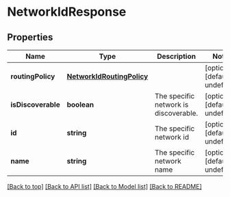 # NetworkIdResponse

## Properties

|Name | Type | Description | Notes|
|------------ | ------------- | ------------- | -------------|
|**routingPolicy** | [**NetworkIdRoutingPolicy**](NetworkIdRoutingPolicy.md) |  | [optional] [default to undefined]|
|**isDiscoverable** | **boolean** | The specific network is discoverable. | [optional] [default to undefined]|
|**id** | **string** | The specific network id | [optional] [default to undefined]|
|**name** | **string** | The specific network name | [optional] [default to undefined]|




[[Back to top]](#) [[Back to API list]](../../README.md#documentation-for-api-endpoints) [[Back to Model list]](../../README.md#documentation-for-models) [[Back to README]](../../README.md)
